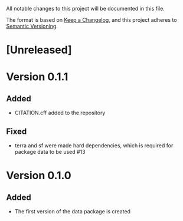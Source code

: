 All notable changes to this project will be documented in this file.

The format is based on [Keep a Changelog](https://keepachangelog.com/en/1.1.0/),
and this project adheres to [Semantic Versioning](https://semver.org/spec/v2.0.0.html).

# [Unreleased]

# Version 0.1.1

## Added

- CITATION.cff added to the repository

## Fixed

- terra and sf were made hard dependencies, which is required for package data to be used #13

# Version 0.1.0

## Added

- The first version of the data package is created
